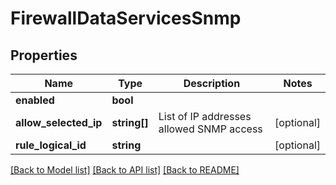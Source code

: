# FirewallDataServicesSnmp

## Properties
Name | Type | Description | Notes
------------ | ------------- | ------------- | -------------
**enabled** | **bool** |  | 
**allow_selected_ip** | **string[]** | List of IP addresses allowed SNMP access | [optional] 
**rule_logical_id** | **string** |  | [optional] 

[[Back to Model list]](../README.md#documentation-for-models) [[Back to API list]](../README.md#documentation-for-api-endpoints) [[Back to README]](../README.md)


